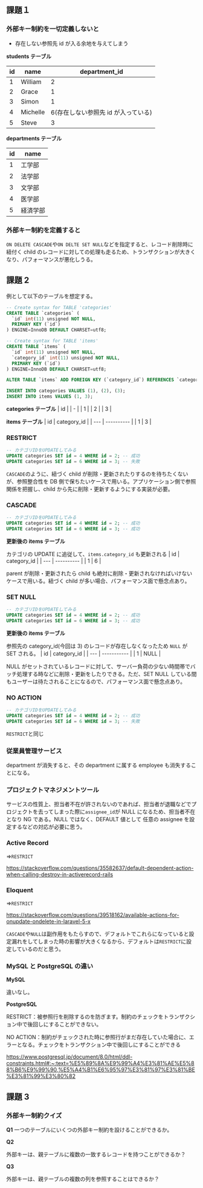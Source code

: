 ## 課題１

### 外部キー制約を一切定義しないと

- 存在しない参照先 id が入る余地を与えてしまう

**students テーブル**

| id  | name     | department_id                       |
| --- | -------- | ----------------------------------- |
| 1   | William  | 2                                   |
| 2   | Grace    | 1                                   |
| 3   | Simon    | 1                                   |
| 4   | Michelle | 6(存在しない参照先 id が入っている) |
| 5   | Steve    | 3                                   |

**departments テーブル**

| id  | name     |
| --- | -------- |
| 1   | 工学部   |
| 2   | 法学部   |
| 3   | 文学部   |
| 4   | 医学部   |
| 5   | 経済学部 |

### 外部キー制約を定義すると

`ON DELETE CASCADE`や`ON DELTE SET NULL`などを指定すると、レコード削除時に 紐付く child のレコードに対しての処理も走るため、トランザクションが大きくなり、パフォーマンスが悪化しうる。

## 課題 2

例として以下のテーブルを想定する。

```sql
-- Create syntax for TABLE 'categories'
CREATE TABLE `categories` (
  `id` int(11) unsigned NOT NULL,
  PRIMARY KEY (`id`)
) ENGINE=InnoDB DEFAULT CHARSET=utf8;

-- Create syntax for TABLE 'items'
CREATE TABLE `items` (
  `id` int(11) unsigned NOT NULL,
  `category_id` int(11) unsigned NOT NULL,
  PRIMARY KEY (`id`)
) ENGINE=InnoDB DEFAULT CHARSET=utf8;

ALTER TABLE `items` ADD FOREIGN KEY (`category_id`) REFERENCES `categories` (`id`) ON UPDATE RESTRICT;

INSERT INTO categories VALUES (1), (2), (3);
INSERT INTO items VALUES (1, 3);
```

**categories テーブル**
| id |
| - |
| 1 |
| 2 |
| 3 |

**items テーブル**
| id | category_id |
| --- | ---------- |
| 1 | 3 |

### RESTRICT

```sql
-- カテゴリIDをUPDATEしてみる
UPDATE categories SET id = 4 WHERE id = 2; -- 成功
UPDATE categories SET id = 6 WHERE id = 3; -- 失敗
```

`CASCADE`のように、紐づく child が削除・更新されたりするのを待ちたくないが、参照整合性を DB 側で保ちたいケースで用いる。アプリケーション側で参照関係を把握し、child から先に削除・更新するようにする実装が必要。

### CASCADE

```sql
-- カテゴリIDをUPDATEしてみる
UPDATE categories SET id = 4 WHERE id = 2; -- 成功
UPDATE categories SET id = 6 WHERE id = 3; -- 成功
```

**更新後の items テーブル**

カテゴリの UPDATE に追従して、`items.category_id` も更新される
| id | category_id |
| --- | ---------- |
| 1 | 6 |

parent が削除・更新されたら child も絶対に削除・更新されなければいけないケースで用いる。紐づく child が多い場合、パフォーマンス面で懸念点あり。

### SET NULL

```sql
-- カテゴリIDをUPDATEしてみる
UPDATE categories SET id = 4 WHERE id = 2; -- 成功
UPDATE categories SET id = 6 WHERE id = 3; -- 成功
```

**更新後の items テーブル**

参照先の category_id(今回は 3) のレコードが存在しなくなったため `NULL` が SET される。
| id | category_id |
| --- | ----------- |
| 1 | NULL |

NULL がセットされているレコードに対して、サーバー負荷の少ない時間帯でバッチ処理する時などに削除・更新をしたりできる。ただ、SET NULL している間もユーザーは待たされることになるので、パフォーマンス面で懸念点あり。

### NO ACTION

```sql
-- カテゴリIDをUPDATEしてみる
UPDATE categories SET id = 4 WHERE id = 2; -- 成功
UPDATE categories SET id = 6 WHERE id = 3; -- 失敗
```

`RESTRICT`と同じ

### 従業員管理サービス

department が消失すると、その department に属する employee も消失することになる。

### プロジェクトマネジメントツール

サービスの性質上、担当者不在が許されないのであれば、担当者が退職などでプロジェクトを去ってしまった際に`assignee_id`が NULL になるため、担当者不在となり NG である。NULL ではなく、DEFAULT 値として 任意の assignee を設定するなどの対応が必要に思う。

### Active Record

=>`RESTRICT`

https://stackoverflow.com/questions/35582637/default-dependent-action-when-calling-destroy-in-activerecord-rails

### Eloquent

=>`RESTRICT`

https://stackoverflow.com/questions/39518162/available-actions-for-onupdate-ondelete-in-laravel-5-x

`CASCADE`や`NULL`は副作用をもたらすので、デフォルトでこれらになっていると設定漏れをしてしまった時の影響が大きくなるから、デフォルトは`RESTRICT`に設定しているのだと思う。

### MySQL と PostgreSQL の違い

**MySQL**

違いなし。

**PostgreSQL**

RESTRICT：被参照行を削除するのを防ぎます。制約のチェックをトランザクション中で後回しにすることができない。

NO ACTION：制約がチェックされた時に参照行がまだ存在していた場合に、エラーとなる。チェックをトランザクション中で後回しにすることができる

https://www.postgresql.jp/document/8.0/html/ddl-constraints.html#:~:text=%E5%89%8A%E9%99%A4%E3%81%AE%E5%88%B6%E9%99%90,%E5%A4%B1%E6%95%97%E3%81%97%E3%81%BE%E3%81%99%E3%80%82

## 課題 3

### 外部キー制約クイズ

**Q1**
一つのテーブルにいくつの外部キー制約を設けることができるか。

**Q2**

外部キーは、親テーブルに複数の一致するレコードを持つことができるか？

**Q3**

外部キーは、親テーブルの複数の列を参照することはできるか？
